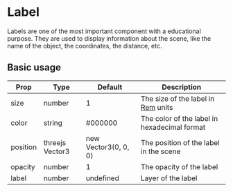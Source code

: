# Label

Labels are one of the most important component with a educational purpose. They are used to display information about the scene, like the name of the object, the coordinates, the distance, etc.

## Basic usage

| Prop     | Type            | Default              | Description                                                                                               |
| -------- | --------------- | -------------------- | --------------------------------------------------------------------------------------------------------- |
| size     | number          | 1                    | The size of the label in [Rem](https://www.sitepoint.com/understanding-and-using-rem-units-in-css/) units |
| color    | string          | #000000              | The color of the label in hexadecimal format                                                              |
| position | threejs Vector3 | new Vector3(0, 0, 0) | The position of the label in the scene                                                                    |
| opacity  | number          | 1                    | The opacity of the label                                                                                  |
| label    | number          | undefined            | Layer of the label                                                                                        |
